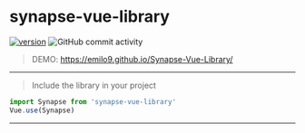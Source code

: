# synapse-vue-library
[![version](https://img.shields.io/badge/version-1.1.0-yellow.svg)](https://semver.org)
![GitHub commit activity](https://img.shields.io/github/commit-activity/m/emilo9/Synapse-Vue-Library)
> DEMO: https://emilo9.github.io/Synapse-Vue-Library/
***
> Include the library in your project
```javascript
import Synapse from 'synapse-vue-library'
Vue.use(Synapse)
```
***
